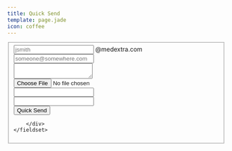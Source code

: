 ```yaml
---
title: Quick Send
template: page.jade
icon: coffee
---
```




<form class="ink-form" ng-controller="quick-send">
    <fieldset>
        <div class="control-group">
            <div class="control-group large-80 push-center">
                <span class="control large-40">
                  <input id="sender-username" type="email" placeholder="jsmith" ng-model="sender">
                </span>
                <span class="large-40">@medextra.com</span>
            </div>
            <div class="control large-80 push-center">
              <input id="recipient-address" type="email" placeholder="someone@somewhere.com" ng-model="recipient">
            </div>
            <div class="control large-80 push-center vertical-space">
              <textarea id="message-text" ng-model="message.text"></textarea>
            </div>
            <div class="control-group large-80 push-center">
                <div class="control large-40 push-center">
                    <input id="message-attachment" type="file" accept="*" ng-model="message.attachment" />
                </div>
                <div class="control large-40">
                  <input id="password-one" type="password" ng-model="password.one">
                </div>
                <div class="control large-40">
                  <input id="password-two" type="password" ng-model="password.two">
                </div>
            </div>
            <div class="control large-80 push-center">
              <button class="ink-button red push-right" ng-click="send()"><i class="icon-coffee"></i>Quick Send</button>
            </div>

        </div>
    </fieldset>
</form>
